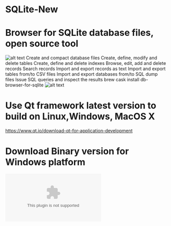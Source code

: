 # SQLite-New
# Browser for SQLite database files, open source tool 
![alt text](https://github.com/srgank/SQLite-New/blob/master/img/pic1.png)
Create and compact database files
Create, define, modify and delete tables
Create, define and delete indexes
Browse, edit, add and delete records
Search records
Import and export records as text
Import and export tables from/to CSV files
Import and export databases from/to SQL dump files
Issue SQL queries and inspect the results
brew cask install db-browser-for-sqlite
![alt text](https://github.com/srgank/SQLite-New/blob/master/img/pic2.png)

# Use Qt framework latest version to build on Linux,Windows, MacOS X 
https://www.qt.io/download-qt-for-application-development
# Download Binary version for Windows platform 
![Download](https://github.com/srgank/SQLite-New/blob/master/img/DBSQLITE.zip)

<script async src="//pagead2.googlesyndication.com/pagead/js/adsbygoogle.js"></script>
<script>
     (adsbygoogle = window.adsbygoogle || []).push({
          google_ad_client: "ca-pub-9375481889142069",
          enable_page_level_ads: true
     });
</script>
